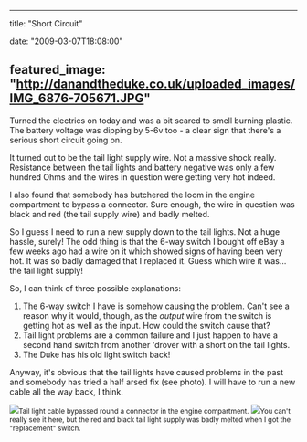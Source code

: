 
---
title: "Short Circuit"

date: "2009-03-07T18:08:00"

featured_image: "http://danandtheduke.co.uk/uploaded_images/IMG_6876-705671.JPG"
---


Turned the electrics on today and was a bit scared to smell burning plastic.  The battery voltage was dipping by 5-6v too - a clear sign that there's a serious short circuit going on.

It turned out to be the tail light supply wire.  Not a massive shock really.  Resistance between the tail lights and battery negative was only a few hundred Ohms and the wires in question were getting very hot indeed.

I also found that somebody has butchered the loom in the engine compartment to bypass a connector.  Sure enough, the wire in question was black and red (the tail supply wire) and badly melted.

So I guess I need to run a new supply down to the tail lights.  Not a huge hassle, surely!  The odd thing is that the 6-way switch I bought off eBay a few weeks ago had a wire on it which showed signs of having been very hot.  It was so badly damaged that I replaced it.  Guess which wire it was... the tail light supply!

So, I can think of three possible explanations:

1)  The 6-way switch I have is somehow causing the problem.  Can't see a reason why it would, though, as the <span style="font-style: italic;">output</span> wire from the switch is getting hot as well as the input.  How could the switch cause that?
2)  Tail light problems are a common failure and I just happen to have a second hand switch from another 'drover with a short on the tail lights.
3)  The Duke has his old light switch back!

Anyway, it's obvious that the tail lights have caused problems in the past and somebody has tried a half arsed fix (see photo).  I will have to run a new cable all the way back, I think.

<a href="http://danandtheduke.co.uk/uploaded_images/IMG_6876-705679.JPG"><img src="/images/short-circuit/IMG_6876-705671.JPG"/></a><span style="font-size:85%;">Tail light cable bypassed round a connector in the engine compartment.</span>
<a href="http://danandtheduke.co.uk/uploaded_images/IMG_6700-705646.JPG"><img src="/images/short-circuit/IMG_6700-705635.JPG"/></a><span style="font-size:85%;">You can't really see it here, but the red and black tail light supply was badly melted when I got the "replacement" switch.
</span>
